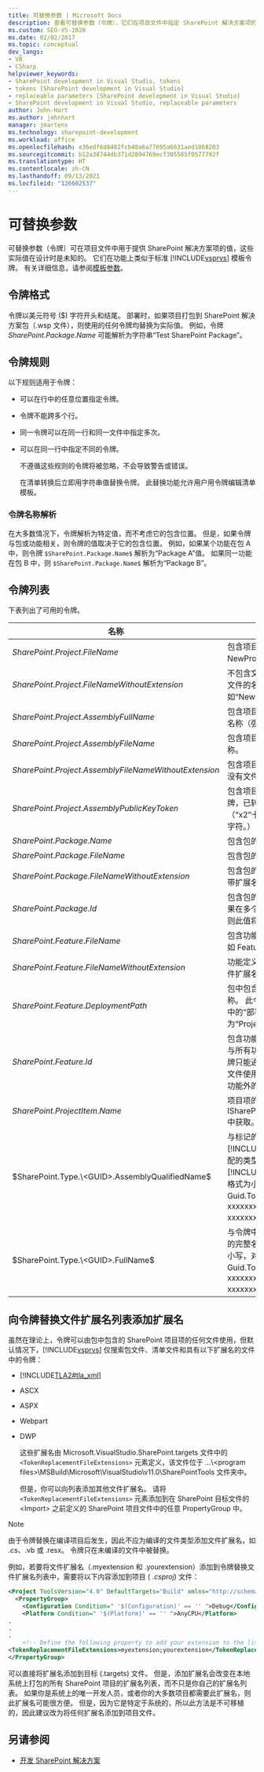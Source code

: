 ```yaml
---
title: 可替换参数 | Microsoft Docs
description: 查看可替换参数（令牌），它们在项目文件中指定 SharePoint 解决方案项的值，这些实际值在设计时是未知的。
ms.custom: SEO-VS-2020
ms.date: 02/02/2017
ms.topic: conceptual
dev_langs:
- VB
- CSharp
helpviewer_keywords:
- SharePoint development in Visual Studio, tokens
- tokens [SharePoint development in Visual Studio]
- replaceable parameters [SharePoint development in Visual Studio]
- SharePoint development in Visual Studio, replaceable parameters
author: John-Hart
ms.author: johnhart
manager: jmartens
ms.technology: sharepoint-development
ms.workload: office
ms.openlocfilehash: e36edf6d8482fcb48a6a77695a6631aed1868203
ms.sourcegitcommit: b12a38744db371d2894769ecf305585f9577792f
ms.translationtype: HT
ms.contentlocale: zh-CN
ms.lasthandoff: 09/13/2021
ms.locfileid: "126602537"
---
```

# <a name="replaceable-parameters"></a>可替换参数
  可替换参数（令牌）可在项目文件中用于提供 SharePoint 解决方案项的值，这些实际值在设计时是未知的。 它们在功能上类似于标准 [!INCLUDE[vsprvs](../sharepoint/includes/vsprvs-md.md)] 模板令牌。 有关详细信息，请参阅[模板参数](../ide/template-parameters.md)。

## <a name="token-format"></a>令牌格式
 令牌以美元符号 ($) 字符开头和结尾。 部署时，如果项目打包到 SharePoint 解决方案包（.wsp 文件），则使用的任何令牌均替换为实际值。 例如，令牌 $SharePoint.Package.Name$ 可能解析为字符串“Test SharePoint Package”。

## <a name="token-rules"></a>令牌规则
 以下规则适用于令牌：

- 可以在行中的任意位置指定令牌。

- 令牌不能跨多个行。

- 同一令牌可以在同一行和同一文件中指定多次。

- 可以在同一行中指定不同的令牌。

  不遵循这些规则的令牌将被忽略，不会导致警告或错误。

  在清单转换后立即用字符串值替换令牌。 此替换功能允许用户用令牌编辑清单模板。

### <a name="token-name-resolution"></a>令牌名称解析
 在大多数情况下，令牌解析为特定值，而不考虑它的包含位置。 但是，如果令牌与包或功能相关，则令牌的值取决于它的包含位置。 例如，如果某个功能在包 A 中，则令牌 `$SharePoint.Package.Name$` 解析为“Package A”值。 如果同一功能在包 B 中，则 `$SharePoint.Package.Name$` 解析为“Package B”。

## <a name="tokens-list"></a>令牌列表
 下表列出了可用的令牌。

|名称|说明|
|----------|-----------------|
|$SharePoint.Project.FileName$|包含项目文件的名称，如 NewProj.csproj。|
|$SharePoint.Project.FileNameWithoutExtension$|不包含文件扩展名的包含项目文件的名称。 例如“NewProj”。|
|$SharePoint.Project.AssemblyFullName$|包含项目的输出程序集的显示名称（强名称）。|
|$SharePoint.Project.AssemblyFileName$|包含项目的输出程序集的名称。|
|$SharePoint.Project.AssemblyFileNameWithoutExtension$|包含项目输出程序集的名称，没有文件扩展名。|
|$SharePoint.Project.AssemblyPublicKeyToken$|包含项目输出程序集的公钥令牌，已转换为字符串。 （“x2”十六进制格式的 16 个字符。）|
|$SharePoint.Package.Name$|包含包的名称。|
|$SharePoint.Package.FileName$|包含包的定义文件的名称。|
|$SharePoint.Package.FileNameWithoutExtension$|包含包的定义文件的名称（不带扩展名）。|
|$SharePoint.Package.Id$|包含包的 SharePoint ID。 如果在多个包中使用某一功能，则此值将更改。|
|$SharePoint.Feature.FileName$|包含功能的定义文件的名称，如 Feature1.feature。|
|$SharePoint.Feature.FileNameWithoutExtension$|功能定义文件的名称，不带文件扩展名。|
|$SharePoint.Feature.DeploymentPath$|包中包含功能的文件夹的名称。 此令牌等同于功能设计器中的“部署路径”属性。 示例值为“Project1_Feature1”。|
|$SharePoint.Feature.Id$|包含功能的 SharePoint ID。 与所有功能级令牌一样，此令牌只能通过功能由包中包含的文件使用，而不会直接添加到功能外的包中。|
|$SharePoint.ProjectItem.Name$|项目项的名称（非文件名），从 ISharePointProjectItem.Name 中获取。|
|$SharePoint.Type.\<GUID>.AssemblyQualifiedName$|与标记的 [!INCLUDE[TLA2#tla_guid](../sharepoint/includes/tla2sharptla-guid-md.md)] 匹配的类型的程序集限定名。 [!INCLUDE[TLA2#tla_guid](../sharepoint/includes/tla2sharptla-guid-md.md)] 的格式为小写，并与 Guid.ToString("D") 格式（即 xxxxxxxx-xxxx-xxxx-xxxx-xxxxxxxxxxxx）对应。|
|$SharePoint.Type.\<GUID>.FullName$|与令牌中的 GUID 匹配的类型的完整名称。 GUID 的格式为小写，对应 Guid.ToString("D") 格式（即 xxxxxxxx-xxxx-xxxx-xxxx-xxxxxxxxxxxx）。|

## <a name="add-extensions-to-the-token-replacement-file-extensions-list"></a>向令牌替换文件扩展名列表添加扩展名
 虽然在理论上，令牌可以由包中包含的 SharePoint 项目项的任何文件使用，但默认情况下，[!INCLUDE[vsprvs](../sharepoint/includes/vsprvs-md.md)] 仅搜索包文件、清单文件和具有以下扩展名的文件中的令牌：

- [!INCLUDE[TLA2#tla_xml](../sharepoint/includes/tla2sharptla-xml-md.md)]

- ASCX

- ASPX

- Webpart

- DWP

  这些扩展名由 Microsoft.VisualStudio.SharePoint.targets 文件中的 `<TokenReplacementFileExtensions>` 元素定义，该文件位于 ...\\<program files\>\MSBuild\Microsoft\VisualStudio\v11.0\SharePointTools 文件夹中。

  但是，你可以向列表添加其他文件扩展名。 请将 `<TokenReplacementFileExtensions>` 元素添加到在 SharePoint 目标文件的 \<Import> 之前定义的 SharePoint 项目文件中的任意 PropertyGroup 中。

> [!NOTE]
> 由于令牌替换在编译项目后发生，因此不应为编译的文件类型添加文件扩展名，如 .cs、.vb 或 .resx。 令牌只在未编译的文件中被替换。

 例如，若要将文件扩展名（.myextension 和 .yourextension）添加到令牌替换文件扩展名列表中，需要将以下内容添加到项目 ( *.csproj*) 文件：

```xml
<Project ToolsVersion="4.0" DefaultTargets="Build" xmlns="http://schemas.microsoft.com/developer/msbuild/2003">
  <PropertyGroup>
    <Configuration Condition=" '$(Configuration)' == '' ">Debug</Configuration>
    <Platform Condition=" '$(Platform)' == '' ">AnyCPU</Platform>
.
.
.
    <!-- Define the following property to add your extension to the list of token replacement file extensions.  -->
<TokenReplacementFileExtensions>myextension;yourextension</TokenReplacementFileExtensions>
</PropertyGroup>
```

 可以直接将扩展名添加到目标 (.targets) 文件。 但是，添加扩展名会改变在本地系统上打包的所有 SharePoint 项目的扩展名列表，而不只是你自己的扩展名列表。 如果你是系统上的唯一开发人员，或者你的大多数项目都需要此扩展名，则此扩展名可能很方便。 但是，因为它是特定于系统的，所以此方法是不可移植的，因此建议改为将任何扩展名添加到项目文件。

## <a name="see-also"></a>另请参阅
- [开发 SharePoint 解决方案](../sharepoint/developing-sharepoint-solutions.md)
